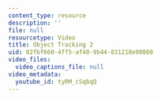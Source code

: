 ```yaml
---
content_type: resource
description: ''
file: null
resourcetype: Video
title: Object Tracking 2
uid: 02fbf660-4ff5-af40-9b44-831218e08860
video_files:
  video_captions_file: null
video_metadata:
  youtube_id: tyRM_cSqbqQ
---
```


